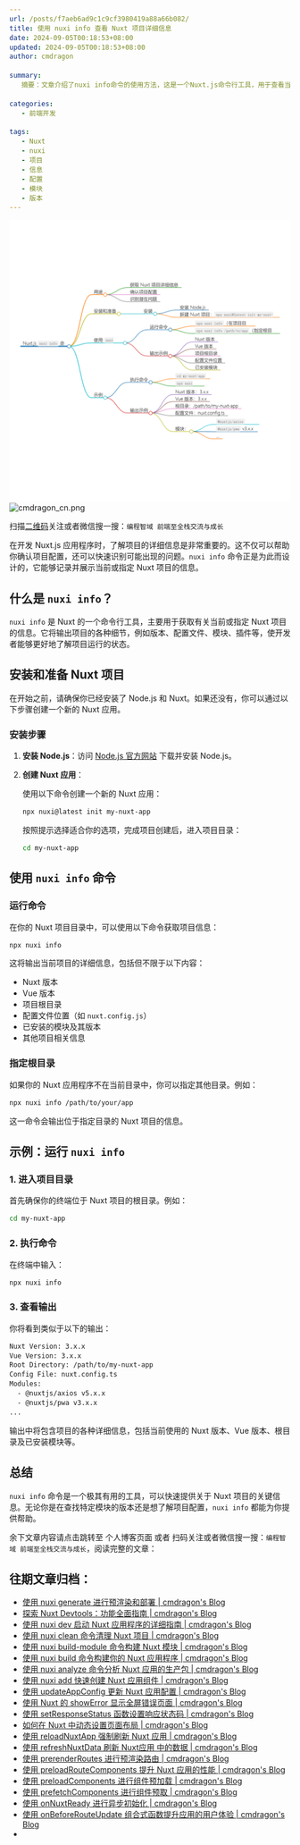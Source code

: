 ```yaml
---
url: /posts/f7aeb6ad9c1c9cf3980419a88a66b082/
title: 使用 nuxi info 查看 Nuxt 项目详细信息
date: 2024-09-05T00:18:53+08:00
updated: 2024-09-05T00:18:53+08:00
author: cmdragon

summary:
   摘要：文章介绍了nuxi info命令的使用方法，这是一个Nuxt.js命令行工具，用于查看当前或指定Nuxt项目的详细信息，包括版本号、配置、模块等，有助于开发者更好地管理和调试项目

categories:
   - 前端开发

tags:
   - Nuxt
   - nuxi
   - 项目
   - 信息
   - 配置
   - 模块
   - 版本
---
```


<img src="/images/2024_09_05 08_38_45.png" title="2024_09_05 08_38_45.png" alt="2024_09_05 08_38_45.png"/>

<img src="https://api2.cmdragon.cn/upload/cmder/20250304_012821924.jpg" title="cmdragon_cn.png" alt="cmdragon_cn.png"/>


扫描[二维码](https://api2.cmdragon.cn/upload/cmder/20250304_012821924.jpg)关注或者微信搜一搜：`编程智域 前端至全栈交流与成长`




在开发 Nuxt.js 应用程序时，了解项目的详细信息是非常重要的。这不仅可以帮助你确认项目配置，还可以快速识别可能出现的问题。`nuxi info` 命令正是为此而设计的，它能够记录并展示当前或指定 Nuxt 项目的信息。

## 什么是 `nuxi info`？

`nuxi info` 是 Nuxt 的一个命令行工具，主要用于获取有关当前或指定 Nuxt 项目的信息。它将输出项目的各种细节，例如版本、配置文件、模块、插件等，使开发者能够更好地了解项目运行的状态。

## 安装和准备 Nuxt 项目

在开始之前，请确保你已经安装了 Node.js 和 Nuxt。如果还没有，你可以通过以下步骤创建一个新的 Nuxt 应用。

### 安装步骤

1. **安装 Node.js**：访问 [Node.js 官方网站](https://nodejs.org/) 下载并安装 Node.js。

2. **创建 Nuxt 应用**：

   使用以下命令创建一个新的 Nuxt 应用：

   ```bash
   npx nuxi@latest init my-nuxt-app
   ```

   按照提示选择适合你的选项，完成项目创建后，进入项目目录：

   ```bash
   cd my-nuxt-app
   ```

## 使用 `nuxi info` 命令

### 运行命令

在你的 Nuxt 项目目录中，可以使用以下命令获取项目信息：

```bash
npx nuxi info
```

这将输出当前项目的详细信息，包括但不限于以下内容：

- Nuxt 版本
- Vue 版本
- 项目根目录
- 配置文件位置（如 `nuxt.config.js`）
- 已安装的模块及其版本
- 其他项目相关信息

### 指定根目录

如果你的 Nuxt 应用程序不在当前目录中，你可以指定其他目录。例如：

```bash
npx nuxi info /path/to/your/app
```

这一命令会输出位于指定目录的 Nuxt 项目的信息。

## 示例：运行 `nuxi info`

### 1. 进入项目目录

首先确保你的终端位于 Nuxt 项目的根目录。例如：

```bash
cd my-nuxt-app
```

### 2. 执行命令

在终端中输入：

```bash
npx nuxi info
```

### 3. 查看输出

你将看到类似于以下的输出：

```bash
Nuxt Version: 3.x.x
Vue Version: 3.x.x
Root Directory: /path/to/my-nuxt-app
Config File: nuxt.config.ts
Modules:
  - @nuxtjs/axios v5.x.x
  - @nuxtjs/pwa v3.x.x
...
```

输出中将包含项目的各种详细信息，包括当前使用的 Nuxt 版本、Vue 版本、根目录及已安装模块等。

## 总结

`nuxi info` 命令是一个极其有用的工具，可以快速提供关于 Nuxt 项目的关键信息。无论你是在查找特定模块的版本还是想了解项目配置，`nuxi info` 都能为你提供帮助。

余下文章内容请点击跳转至 个人博客页面 或者 扫码关注或者微信搜一搜：`编程智域 前端至全栈交流与成长`，阅读完整的文章：


## 往期文章归档：

- [使用 nuxi generate 进行预渲染和部署 | cmdragon's Blog](https://blog.cmdragon.cn/posts/82f081b254205e6c18a5d415f97f2519/)
- [探索 Nuxt Devtools：功能全面指南 | cmdragon's Blog](https://blog.cmdragon.cn/posts/ba266042f1b1b5d48140c44161ea0421/)
- [使用 nuxi dev 启动 Nuxt 应用程序的详细指南 | cmdragon's Blog](https://blog.cmdragon.cn/posts/ffaecaca091c2823b255244bbf0e4e6e/)
- [使用 nuxi clean 命令清理 Nuxt 项目 | cmdragon's Blog](https://blog.cmdragon.cn/posts/4382efd355d49a6c8c6ca9f96c90fe8d/)
- [使用 nuxi build-module 命令构建 Nuxt 模块 | cmdragon's Blog](https://blog.cmdragon.cn/posts/7a131f2e511146460683c0b6d2c4e911/)
- [使用 nuxi build 命令构建你的 Nuxt 应用程序 | cmdragon's Blog](https://blog.cmdragon.cn/posts/bc2bfb4e25c5fe348c22bcd59db71579/)
- [使用 nuxi analyze 命令分析 Nuxt 应用的生产包 | cmdragon's Blog](https://blog.cmdragon.cn/posts/2e9061a0c24ee58d41b70de7b45040d5/)
- [使用 nuxi add 快速创建 Nuxt 应用组件 | cmdragon's Blog](https://blog.cmdragon.cn/posts/917849288e8e1cc200cdd37a60e48387/)
- [使用 updateAppConfig 更新 Nuxt 应用配置 | cmdragon's Blog](https://blog.cmdragon.cn/posts/870198cdff2bbd91a5af2182da7662a8/)
- [使用 Nuxt 的 showError 显示全屏错误页面 | cmdragon's Blog](https://blog.cmdragon.cn/posts/54debfbfcb8e75989b8e0efe82573a86/)
- [使用 setResponseStatus 函数设置响应状态码 | cmdragon's Blog](https://blog.cmdragon.cn/posts/302e9ee7406d6304cf38978e07b4480c/)
- [如何在 Nuxt 中动态设置页面布局 | cmdragon's Blog](https://blog.cmdragon.cn/posts/4c7fb169913298de59cbe19fcbaac8d3/)
- [使用 reloadNuxtApp 强制刷新 Nuxt 应用 | cmdragon's Blog](https://blog.cmdragon.cn/posts/f47b024ff8b1e13c71741951067ae579/)
- [使用 refreshNuxtData 刷新 Nuxt应用 中的数据 | cmdragon's Blog](https://blog.cmdragon.cn/posts/1d66580f8a7e8510b9f9af6272aecc2e/)
- [使用 prerenderRoutes 进行预渲染路由 | cmdragon's Blog](https://blog.cmdragon.cn/posts/87586efe60054fbbb53f151d9025f356/)
- [使用 preloadRouteComponents 提升 Nuxt 应用的性能 | cmdragon's Blog](https://blog.cmdragon.cn/posts/476d81c3a7972e5b8d84db523437836c/)
- [使用 preloadComponents 进行组件预加载 | cmdragon's Blog](https://blog.cmdragon.cn/posts/b54b94bb4434e506c17b07f68a13bf94/)
- [使用 prefetchComponents 进行组件预取 | cmdragon's Blog](https://blog.cmdragon.cn/posts/a87f935f1fba15457925fce9d47af8f4/)
- [使用 onNuxtReady 进行异步初始化 | cmdragon's Blog](https://blog.cmdragon.cn/posts/838b6733c038fcb291025b2c777b3e8b/)
- [使用 onBeforeRouteUpdate 组合式函数提升应用的用户体验 | cmdragon's Blog](https://blog.cmdragon.cn/posts/d400882a80839b72cf628a6de608f0e8/)
-

